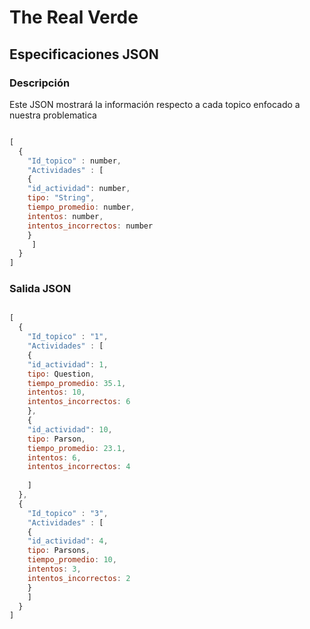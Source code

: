 # The Real Verde
## Especificaciones JSON
### Descripción
Este JSON mostrará la información respecto a cada topico enfocado a nuestra problematica


```javascript

[
  { 
    "Id_topico" : number, 
    "Actividades" : [
	{	
	"id_actividad": number, 
	tipo: "String", 
	tiempo_promedio: number, 
	intentos: number, 
	intentos_incorrectos: number
	}
     ]
  }
]

```
### Salida JSON 


```javascript

[
  { 
    "Id_topico" : "1", 
    "Actividades" : [
	{	
	"id_actividad": 1, 
	tipo: Question, 
	tiempo_promedio: 35.1, 
	intentos: 10,
	intentos_incorrectos: 6
	},
	{	
	"id_actividad": 10, 
	tipo: Parson, 
	tiempo_promedio: 23.1, 
	intentos: 6,
	intentos_incorrectos: 4
	
    ]
  },
  { 
    "Id_topico" : "3", 
    "Actividades" : [
	{	
	"id_actividad": 4, 
	tipo: Parsons, 
	tiempo_promedio: 10, 
	intentos: 3,
	intentos_incorrectos: 2
	}
    ]
  }
]
```



  
